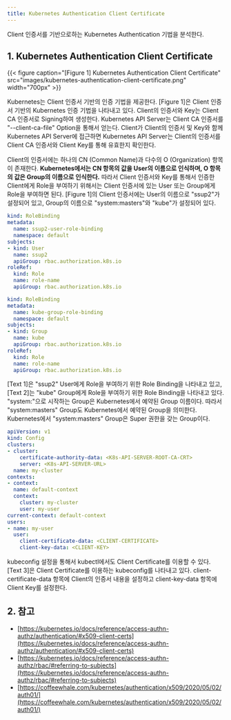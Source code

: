```yaml
---
title: Kubernetes Authentication Client Certificate
---
```


Client 인증서를 기반으로하는 Kubernetes Authentication 기법을 분석한다.

## 1. Kubernetes Authentication Client Certificate

{{< figure caption="[Figure 1] Kubernetes Authentication Client Certificate" src="images/kubernetes-authentication-client-certificate.png" width="700px" >}}

Kubernetes는 Client 인증서 기반의 인증 기법을 제공한다. [Figure 1]은 Client 인증서 기반의 Kubernetes 인증 기법을 나타내고 있다. Client의 인증서와 Key는 Client CA 인증서로 Signing하여 생성한다. Kubernetes API Server는 Client CA 인증서를 "--client-ca-file" Option을 통해서 얻는다. Client가 Client의 인증서 및 Key와 함께 Kubernetes API Server에 접근하면 Kubernetes API Server는 Client의 인증서를 Client CA 인증서와 Client Key를 통해 유효한지 확인한다.

Client의 인증서에는 하나의 CN (Common Name)과 다수의 O (Organization) 항목이 존재한다. **Kubernetes에서는 CN 항목의 값을 User의 이름으로 인식하며, O 항목의 값은 Group의 이름으로 인식한다.**  따라서 Client 인증서와 Key를 통해서 인증한 Client에게 Role을 부여하기 위해서는 Client 인증서에 있는 User 또는 Group에게 Role을 부여하면 된다. [Figure 1]의 Client 인증서에는 User의 이름으로 "ssup2"가 설정되어 있고, Group의 이름으로 "system:masters"와 "kube"가 설정되어 있다.

```yaml {caption="[Text 1] Role Binding with User", linenos=table}
kind: RoleBinding
metadata:
  name: ssup2-user-role-binding
  namespace: default
subjects:
- kind: User
  name: ssup2
  apiGroup: rbac.authorization.k8s.io
roleRef:
  kind: Role
  name: role-name
  apiGroup: rbac.authorization.k8s.io
```

```yaml {caption="[Text 2] Role Binding with Group", linenos=table}
kind: RoleBinding
metadata:
  name: kube-group-role-binding
  namespace: default
subjects:
- kind: Group
  name: kube
  apiGroup: rbac.authorization.k8s.io
roleRef:
  kind: Role
  name: role-name
  apiGroup: rbac.authorization.k8s.io
```

[Text 1]은 "ssup2" User에게 Role을 부여하기 위한 Role Binding을 나타내고 있고, [Text 2]는 "kube" Group에게 Role을 부여하기 위한 Role Binding을 나타내고 있다. "system:"으로 시작하는 Group은 Kubernetes에서 예약된 Group 이름이다. 따라서 "system:masters" Group도 Kubernetes에서 예약된 Group을 의미한다. Kubernetes에서 "system:masters" Group은 Super 권한을 갖는 Group이다.

```yaml {caption="[Text 3] kubeconfig with Client Certificate", linenos=table}
apiVersion: v1
kind: Config
clusters:
- cluster:
    certificate-authority-data: <K8s-API-SERVER-ROOT-CA-CRT>
    server: <K8s-API-SERVER-URL>
  name: my-cluster 
contexts:
- context:
  name: default-context
  context:
    cluster: my-cluster
    user: my-user
current-context: default-context
users:
- name: my-user
  user:
    client-certificate-data: <CLIENT-CERTIFICATE>
    client-key-data: <CLIENT-KEY>
```

kubeconfig 설정을 통해서 kubectl에서도 Client Certificate를 이용할 수 있다. [Text 3]은 Client Certificate를 이용하는 kubeconfig를 나타내고 있다. client-certificate-data 항목에 Client의 인증서 내용을 설정하고 client-key-data 항목에 Client Key를 설정한다.

## 2. 참고

* [https://kubernetes.io/docs/reference/access-authn-authz/authentication/#x509-client-certs](https://kubernetes.io/docs/reference/access-authn-authz/authentication/#x509-client-certs)
* [https://kubernetes.io/docs/reference/access-authn-authz/rbac/#referring-to-subjects](https://kubernetes.io/docs/reference/access-authn-authz/rbac/#referring-to-subjects)
* [https://coffeewhale.com/kubernetes/authentication/x509/2020/05/02/auth01/](https://coffeewhale.com/kubernetes/authentication/x509/2020/05/02/auth01/)